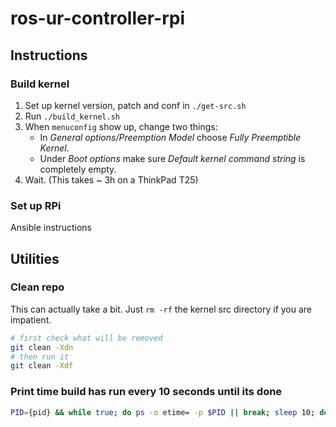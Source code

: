 # ros-ur-controller-rpi

## Instructions

### Build kernel

1. Set up kernel version, patch and conf in `./get-src.sh`
1. Run `./build_kernel.sh`
1. When `menuconfig` show up, change two things:
    * In _General options/Preemption Model_ choose _Fully Preemptible Kernel_. 
    * Under _Boot options_ make sure _Default kernel command string_ is
    completely empty.
1. Wait. (This takes \~ 3h on a ThinkPad T25)

### Set up RPi

Ansible instructions

## Utilities

### Clean repo

This can actually take a bit. Just `rm -rf` the kernel src directory if you are impatient.

```bash
# first check what will be removed
git clean -Xdn
# then run it
git clean -Xdf
```

### Print time build has run every 10 seconds until its done
```bash
PID={pid} && while true; do ps -o etime= -p $PID || break; sleep 10; done
```

